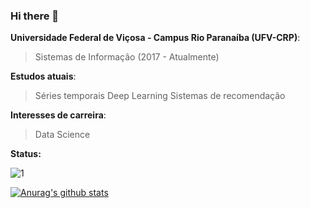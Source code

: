 ### Hi there 👋

**Universidade Federal de Viçosa - Campus Rio Paranaíba (UFV-CRP)**:
> Sistemas de Informação (2017 - Atualmente)

**Estudos atuais**:
> Séries temporais
> Deep Learning
> Sistemas de recomendação

**Interesses de carreira**:
>  Data Science

**Status:**

![1](https://github-readme-stats.vercel.app/api/top-langs/?username=erikldr&theme=blue-green)

[![Anurag's github stats](https://github-readme-stats.vercel.app/api?username=erikldr&theme=blue-green)](https://github.com/erikldr/github-readme-stats)




